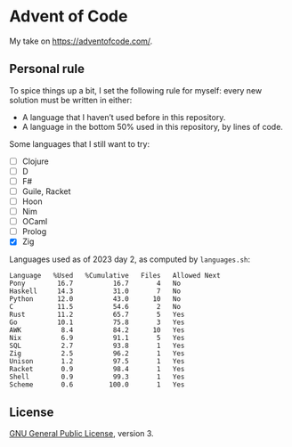 # Advent of Code

My take on <https://adventofcode.com/>.

## Personal rule

To spice things up a bit, I set the following rule for myself: every new
solution must be written in either:

 * A language that I haven’t used before in this repository.
 * A language in the bottom 50% used in this repository, by lines of code.

Some languages that I still want to try:

 * [ ] Clojure
 * [ ] D
 * [ ] F#
 * [ ] Guile, Racket
 * [ ] Hoon
 * [ ] Nim
 * [ ] OCaml
 * [ ] Prolog
 * [x] Zig

Languages used as of 2023 day 2, as computed by `languages.sh`:

```
Language   %Used   %Cumulative   Files   Allowed Next
Pony        16.7          16.7       4   No
Haskell     14.3          31.0       7   No
Python      12.0          43.0      10   No
C           11.5          54.6       2   No
Rust        11.2          65.7       5   Yes
Go          10.1          75.8       3   Yes
AWK          8.4          84.2      10   Yes
Nix          6.9          91.1       5   Yes
SQL          2.7          93.8       1   Yes
Zig          2.5          96.2       1   Yes
Unison       1.2          97.5       1   Yes
Racket       0.9          98.4       1   Yes
Shell        0.9          99.3       1   Yes
Scheme       0.6         100.0       1   Yes
```

## License

[GNU General Public License](https://www.gnu.org/licenses/gpl-3.0.html), version 3.
